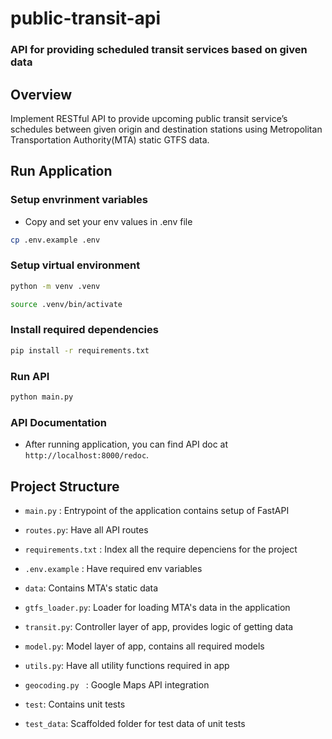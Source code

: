 # public-transit-api

### API for providing scheduled transit services based on given data

## Overview
Implement RESTful API to provide upcoming public transit service’s schedules between given origin and destination stations using Metropolitan Transportation Authority(MTA) static GTFS data.

## Run Application

### Setup envrinment variables

- Copy and set your env values in .env file


```sh
cp .env.example .env
```

### Setup virtual environment

```sh
python -m venv .venv

source .venv/bin/activate
```

### Install required dependencies

```sh
pip install -r requirements.txt
```

### Run API

```sh
python main.py
```

### API Documentation

- After running application, you can find API doc at `http://localhost:8000/redoc`.

## Project Structure

- `main.py` : Entrypoint of the application contains setup of FastAPI

- `routes.py`: Have all API routes

- `requirements.txt` : Index all the require depenciens for the project

- `.env.example` : Have required env variables

- `data`: Contains MTA's static data

- `gtfs_loader.py`: Loader for loading MTA's data in the application

- `transit.py`: Controller layer of app, provides logic of getting data

- `model.py`: Model layer of app, contains all required models

- `utils.py`: Have all utility functions required in app

- `geocoding.py ` : Google Maps API integration

- `test`: Contains unit tests

- `test_data`: Scaffolded folder for test data of unit tests